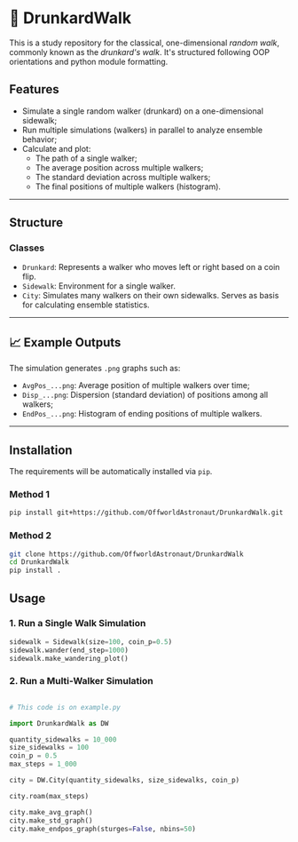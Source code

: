 # 🍺 DrunkardWalk

This is a study repository for the classical, one-dimensional *random walk*, commonly known as the *drunkard's walk*. It's structured following OOP orientations and python module formatting. 

## Features

- Simulate a single random walker (drunkard) on a one-dimensional sidewalk;
- Run multiple simulations (walkers) in parallel to analyze ensemble behavior;
- Calculate and plot:
  - The path of a single walker;
  - The average position across multiple walkers;
  - The standard deviation across multiple walkers;
  - The final positions of multiple walkers (histogram).

---

## Structure

### Classes

- `Drunkard`: Represents a walker who moves left or right based on a coin flip.
- `Sidewalk`: Environment for a single walker.
- `City`: Simulates many walkers on their own sidewalks. Serves as basis for calculating ensemble statistics.

---

## 📈 Example Outputs

The simulation generates `.png` graphs such as:
- `AvgPos_...png`: Average position of multiple walkers over time;
- `Disp_...png`: Dispersion (standard deviation) of positions among all walkers;
- `EndPos_...png`: Histogram of ending positions of multiple walkers.

---

## Installation

The requirements will be automatically installed via ``pip``.

### Method 1

```bash
pip install git+https://github.com/OffworldAstronaut/DrunkardWalk.git
```

### Method 2

```bash
git clone https://github.com/OffworldAstronaut/DrunkardWalk
cd DrunkardWalk
pip install .
```

## Usage

### 1. Run a Single Walk Simulation

```python
sidewalk = Sidewalk(size=100, coin_p=0.5)
sidewalk.wander(end_step=1000)
sidewalk.make_wandering_plot()
```

### 2. Run a Multi-Walker Simulation

```python

# This code is on example.py

import DrunkardWalk as DW 

quantity_sidewalks = 10_000
size_sidewalks = 100
coin_p = 0.5 
max_steps = 1_000

city = DW.City(quantity_sidewalks, size_sidewalks, coin_p)

city.roam(max_steps)

city.make_avg_graph()
city.make_std_graph()
city.make_endpos_graph(sturges=False, nbins=50)
```